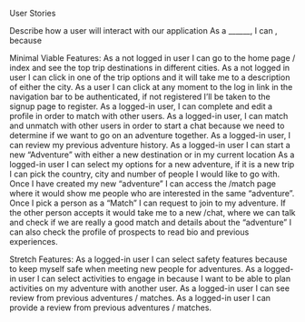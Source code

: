 User Stories

Describe how a user will interact with our application
As a ______, I can , because


Minimal Viable Features: 
As a not logged in user I can go to the home page / index and see the top trip destinations in different cities.
As a not logged in user I can click in one of the trip options and it will take me to a description of either the city. 
As a user I can click at any moment to the log in link in the navigation bar to be authenticated, if not registered I’ll be taken to the signup page to register. 
As a logged-in user, I can complete and edit a profile in order to match  with other users. 
As a logged-in user, I can match and unmatch with other users in order to start a chat because we need to determine if we want to go on an adventure together. 
As a logged-in user, I can review my previous adventure history. 
As a logged-in user I can start a new “Adventure” with either a new destination or in my current location
As a logged-in user I can select my options for a new adventure, if it is a new trip I can pick the country, city and number of people I would like to go with.
Once I have created my new “adventure” I can access the /match page where it would show me people who are interested in the same “adventure”.
Once I pick a person as a “Match” I can request to join to my adventure.
If the other person accepts it would take me to a new /chat, where we can talk and check if we are really a good match and details about the “adventure”
I can also check the profile of prospects to read bio and previous experiences.

Stretch Features:
As a logged-in user I can select safety features because to keep myself safe when meeting new people for adventures. 
As a logged-in user I can select activities to engage in because I want to be able to plan activities on my adventure with another user. 
As a logged-in user I can see review from previous adventures / matches. 
As a logged-in user I can provide a review from previous adventures / matches. 
